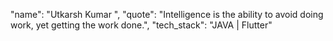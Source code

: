 "name": "Utkarsh Kumar ",
"quote": "Intelligence is the ability to avoid doing work, yet getting the work done.",
"tech_stack": "JAVA | Flutter"